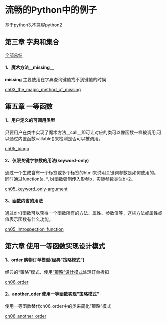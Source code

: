 # 流畅的Python中的例子

基于python3,不兼容python2

## 第三章 字典和集合

[全部总结](https://github.com/feng-hui/fluent_python_examples/blob/master/summary/chapter03_summary.md)

#### 1、魔术方法__missing__

__missing__ 主要使用在字典查询键值找不到键值的时候

[ch03_the_magic_method_of_missing](https://github.com/feng-hui/fluent_python_examples/blob/master/ch03_the_magic_method_of_missing.py)

## 第五章 一等函数

#### 1、用户定义的可调用类型

只要用户在类中实现了魔术方法__call__即可让对应的类可以像函数一样被调用,可以通过内置函数callable()来检测是否可以被调用。

[ch05_bingo](https://github.com/feng-hui/fluent_python_examples/blob/master/ch05_bingocall.py)

#### 2、仅限关键字参数的用法(keyword-only)

通过一个生成含有一个标签或多个标签的html来说明关键词参数是如何使用的。同时通过function(a, *, b)函数强制传入形参b，实际参数类似b=2。

[ch05_keyword_only-argument](https://github.com/feng-hui/fluent_python_examples/blob/master/ch05_keyword_only.py)

#### 3、[函数内省](https://segmentfault.com/q/1010000012595419)的用法

通过dir()函数可以获得一个函数所有的方法、属性、参数值等，这些方法或属性或值表示函数有什么功能。

[ch05_introspection_function](https://github.com/feng-hui/fluent_python_examples/blob/master/ch05_introspection_function.py)

## 第六章 使用一等函数实现设计模式

#### 1、order 购物订单模型(经典"策略模式")

经典的“策略”模式，使用[“策略”设计模式](https://baike.baidu.com/item/%E7%AD%96%E7%95%A5%E6%A8%A1%E5%BC%8F/646307?fr=aladdin)处理订单折扣

[ch06_order](https://github.com/feng-hui/fluent_python_examples/blob/master/ch06_order.py)

#### 2、another_oder 使用一等函数实现"策略模式"

使用一等函数替代ch06_order中的类来简化“策略”模式

[ch06_another_order](https://github.com/feng-hui/fluent_python_examples/blob/master/ch06_another_order.py)



